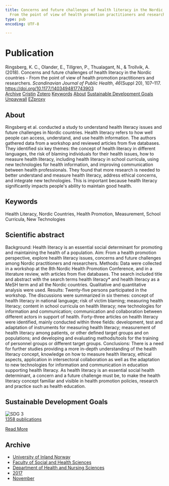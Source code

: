 ```yaml
---
title: Concerns and future challenges of health literacy in the Nordic countries -
  From the point of view of health promotion practitioners and researchers
type: pub
encoding: UTF-8

---
```

<h1>Publication</h1>
<article id="csl-bib-container-CWYL4ZBE" class="csl-bib-container">
  <div class="csl-bib-body"> <div class="csl-entry">Ringsberg, K. C., Olander, E., Tillgren, P., Thualagant, N., &#38; Trollvik, A. (2018). Concerns and future challenges of health literacy in the Nordic countries - From the point of view of health promotion practitioners and researchers. <i>Scandinavian Journal of Public Health</i>, <i>46</i>(Suppl 20), 107–117. <a href="https://doi.org/10.1177/1403494817743903">https://doi.org/10.1177/1403494817743903</a></div> </div>
  <div class="csl-bib-buttons">
    <a href="#taxonomy-article-CWYL4ZBE" alt="archive" class="csl-bib-button">Archive</a>
    <a href="https://app.cristin.no/results/show.jsf?id=1514849" alt="Cristin" class="csl-bib-button">Cristin</a>
    <a href="http://zotero.org/groups/5881554/items/CWYL4ZBE" alt="Zotero" class="csl-bib-button">Zotero</a>
    <a href="#keywords-article-CWYL4ZBE" alt="keywords" class="csl-bib-button">Keywords</a>
    <a href="#about-article-CWYL4ZBE" alt="about_pub" class="csl-bib-button">About</a>
    <a href="#sdg-article-CWYL4ZBE" alt="sdg" class="csl-bib-button">Sustainable Development Goals</a>
    <a href="https://journals.sagepub.com/doi/pdf/10.1177/1403494817743903" alt="Unpaywall" class="csl-bib-button">Unpaywall</a>
    <a href="https://journals.sagepub.com/doi/pdf/10.1177/1403494817743903" alt="EZproxy" class="csl-bib-button">EZproxy</a>
  </div>
  <div id="csl-bib-meta-container-CWYL4ZBE"></div>
</article>
<div id="csl-bib-meta-CWYL4ZBE" class="csl-bib-meta">
  <article id="about-article-CWYL4ZBE" class="about_pub-article">
    <h1>About</h1>
    Ringsberg et al. conducted a study to understand health literacy issues and future challenges in Nordic countries. Health literacy refers to how well people can access, understand, and use health information. The authors gathered data from a workshop and reviewed articles from five databases. They identified six key themes: the concept of health literacy in different languages, the risk of blaming individuals for their health issues, how to measure health literacy, including health literacy in school curricula, using new technologies for health information, and improving communication between health professionals. They found that more research is needed to better understand and measure health literacy, address ethical concerns, and integrate new technologies. This is important because health literacy significantly impacts people's ability to maintain good health.
  </article>
  <article id="keywords-article-CWYL4ZBE" class="keywords-article">
    <h1>Keywords</h1>
    Health Literacy, Nordic Countries, Health Promotion, Measurement, School Curricula, New Technologies
  </article>
  <article id="abstract-article-CWYL4ZBE" class="abstract-article">
    <h1>Scientific abstract</h1>
    Background: Health literacy is an essential social determinant for promoting and maintaining the health of a population. Aim: From a health promotion perspective, explore health literacy issues, concerns and future challenges among Nordic practitioners and researchers. Methods: Data were collected in a workshop at the 8th Nordic Health Promotion Conference, and in a literature review, with articles from five databases. The search included title and abstract with the search terms health literacy* and health literacy as a MeSH term and all the Nordic countries. Qualitative and quantitative analysis were used. Results: Twenty-five persons participated in the workshop. The discussions were summarized in six themes: concept of health literacy in national language; risk of victim blaming; measuring health literacy; content in school curricula on health literacy; new technologies for information and communication; communication and collaboration between different actors in support of health. Forty-three articles on health literacy were identified, mainly conducted within three fields: development, test and adaptation of instruments for measuring health literacy; measurement of health literacy among patients, or other defined target groups and on populations; and developing and evaluating methods/tools for the training of personnel groups or different target groups. Conclusions: There is a need for further studies providing a more in-depth understanding of the health literacy concept, knowledge on how to measure health literacy, ethical aspects, application in intersectoral collaboration as well as the adaptation to new technologies for information and communication in education supporting health literacy. As health literacy is an essential social health determinant, a concern and a future challenge must be, to make the health literacy concept familiar and visible in health promotion policies, research and practice such as health education.
  </article>
  <article id="sdg-article-CWYL4ZBE" class="sdg-article">
    <h1>Sustainable Development Goals</h1>
    <div class="sdg-container"><div id="sdg3" class="sdg">
        <img src="{{< params subfolder >}}images/sdg/sdg03_en.png" class="image" alt="SDG 3">
        <div class="sdg-overlay">
          <a href="/en/archive/?key=?sdg=3#archive" class="sdg-publication-count"><span>1358</span> publications</a>
          <p><a href="https://sdgs.un.org/goals/goal3" class="sdg-read-more">Read More</a></p>
        </div>
      </div></div>
  </article>
  <article id="taxonomy-article-CWYL4ZBE" class="taxonomy-article">
    <h1>Archive</h1>
    <ul>
      <li>
        <a href="/en/archive/?key=3DCRN523">University of Inland Norway</a>
      </li>
      <li>
        <a href="/en/archive/?key=IDKFS3MX">Faculty of Social and Health Sciences</a>
      </li>
      <li>
        <a href="/en/archive/?key=GTV4ECMZ">Department of Health and Nursing Sciences</a>
      </li>
      <li>
        <a href="/en/archive/?key=QV2QKSDS">2017</a>
      </li>
      <li>
        <a href="/en/archive/?key=76Z26YNP">November</a>
      </li>
    </ul>
  </article>
</div>
